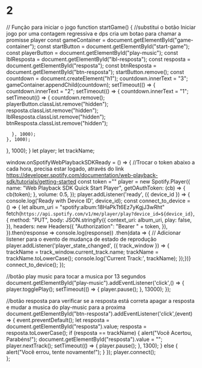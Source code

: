 # 2


// Função para iniciar o jogo
function startGame() {
  //substitui o botão Iniciar jogo por uma contagem regressiva e dps cria um botao para chamar a promisse player
  const gameContainer = document.getElementById("game-container");
  const startButton = document.getElementById("start-game");
  const playerButton = document.getElementById("play-music");
  const lblResposta = document.getElementById("lbl-resposta");
  const resposta = document.getElementById("resposta");
  const btnResposta = document.getElementById("btn-resposta");
  startButton.remove();
  const countdown = document.createElement("h1");
  countdown.innerText = "3";
  gameContainer.appendChild(countdown);
  setTimeout(() => {
    countdown.innerText = "2";
    setTimeout(() => {
      countdown.innerText = "1";
      setTimeout(() => {
        countdown.remove();
        playerButton.classList.remove("hidden");
        resposta.classList.remove("hidden");
        lblResposta.classList.remove("hidden");
        btnResposta.classList.remove("hidden");     

      }, 1000);
    }, 1000);
  }, 1000);
}
let player;
let trackName;

window.onSpotifyWebPlaybackSDKReady = () => {
  //Trocar o token abaixo a cada hora, precisa estar logado, através do link https://developer.spotify.com/documentation/web-playback-sdk/tutorials/getting-started 
  const token =""
    player = new Spotify.Player({
    name: "Web Playback SDK Quick Start Player",
    getOAuthToken: (cb) => {
      cb(token);
    },
    volume: 0.5,
  });
  player.addListener('ready', ({ device_id }) => {
    console.log('Ready with Device ID', device_id);
    const connect_to_device = () => {
      let album_uri = "spotify:album:18HaPkTt6Ez7yKgjJ3wRht"
      fetch(`https://api.spotify.com/v1/me/player/play?device_id=${device_id}`, {
        method: "PUT",
        body: JSON.stringify({
          context_uri: album_uri,
          play: false,
        }),
        headers: new Headers({
            "Authorization": "Bearer " + token,
        }),
    }).then(response => console.log(response))
    .then(data => {
      // Adicionar listener para o evento de mudança de estado de reprodução
      player.addListener('player_state_changed', ({
        track_window
      }) => {
        trackName = track_window.current_track.name;
        trackName = trackName.toLowerCase();
        console.log('Current Track:', trackName);
      });})}
    connect_to_device();
  });

//botão play music para tocar a musica por 13 segundos
document.getElementById("play-music").addEventListener('click',() => {
    player.togglePlay();
    setTimeout(() => {
      player.pause();
    }, 13000);
  });
  
//botão resposta para verificar se a resposta está correta apagar a resposta e mudar a musica do play-music para a proxima
 document.getElementById("btn-resposta").addEventListener('click',(event) => {
  event.preventDefault();
  let resposta = document.getElementById("resposta").value;
  resposta = resposta.toLowerCase();
  if (resposta == trackName) {
    alert("Você Acertou, Parabéns!");
    document.getElementById("resposta").value = "";
        player.nextTrack();
        setTimeout(() => {
        player.pause();
        }, 1300);
      } else {
        alert("Você errou, tente novamente!");
      }
    });
  player.connect();  
};
